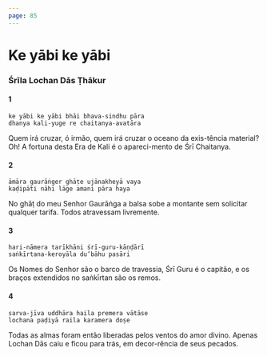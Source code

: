 ```yaml
---
page: 85
---
```


# Ke yābi ke yābi

### Śrīla Lochan Dās Ṭhākur

#### 1

    ke yābi ke yābi bhāi bhava-sindhu pāra
    dhanya kali-yuge re chaitanya-avatāra

Quem irá cruzar, ó irmão, quem irá cruzar o oceano da exis-tência material? Oh! A fortuna desta Era de Kali é o apareci-mento de Śrī Chaitanya.

#### 2

    āmāra gaurāṅger ghāṭe ujānakheyā vaya
    kaḍipāti nāhi lāge amani pāra haya

No ghāṭ do meu Senhor Gaurāṅga a balsa sobe a montante sem solicitar qualquer tarifa. Todos atravessam livremente.

#### 3

    hari-nāmera tarīkhāni śrī-guru-kāṇḍārī
    saṅkīrtana-keroyāla du’bāhu pasāri

Os Nomes do Senhor são o barco de travessia, Śrī Guru é o capitão, e os braços extendidos no saṅkīrtan são os remos.

#### 4

    sarva-jīva uddhāra haila premera vātāse
    lochana paḍiyā raila karamera doṣe

Todas as almas foram então liberadas pelos ventos do amor divino. Apenas Lochan Dās caiu e ficou para trás, em decor-rência de seus pecados.

